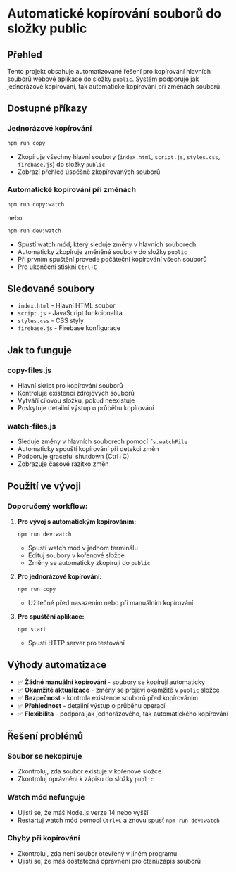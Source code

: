 # Automatické kopírování souborů do složky public

## Přehled
Tento projekt obsahuje automatizované řešení pro kopírování hlavních souborů webové aplikace do složky `public`. Systém podporuje jak jednorázové kopírování, tak automatické kopírování při změnách souborů.

## Dostupné příkazy

### Jednorázové kopírování
```bash
npm run copy
```
- Zkopíruje všechny hlavní soubory (`index.html`, `script.js`, `styles.css`, `firebase.js`) do složky `public`
- Zobrazí přehled úspěšně zkopírovaných souborů

### Automatické kopírování při změnách
```bash
npm run copy:watch
```
nebo
```bash
npm run dev:watch
```
- Spustí watch mód, který sleduje změny v hlavních souborech
- Automaticky zkopíruje změněné soubory do složky `public`
- Při prvním spuštění provede počáteční kopírování všech souborů
- Pro ukončení stiskni `Ctrl+C`

## Sledované soubory
- `index.html` - Hlavní HTML soubor
- `script.js` - JavaScript funkcionalita
- `styles.css` - CSS styly
- `firebase.js` - Firebase konfigurace

## Jak to funguje

### copy-files.js
- Hlavní skript pro kopírování souborů
- Kontroluje existenci zdrojových souborů
- Vytváří cílovou složku, pokud neexistuje
- Poskytuje detailní výstup o průběhu kopírování

### watch-files.js
- Sleduje změny v hlavních souborech pomocí `fs.watchFile`
- Automaticky spouští kopírování při detekci změn
- Podporuje graceful shutdown (Ctrl+C)
- Zobrazuje časové razítko změn

## Použití ve vývoji

### Doporučený workflow:
1. **Pro vývoj s automatickým kopírováním:**
   ```bash
   npm run dev:watch
   ```
   - Spustí watch mód v jednom terminálu
   - Edituj soubory v kořenové složce
   - Změny se automaticky zkopírují do `public`

2. **Pro jednorázové kopírování:**
   ```bash
   npm run copy
   ```
   - Užitečné před nasazením nebo při manuálním kopírování

3. **Pro spuštění aplikace:**
   ```bash
   npm start
   ```
   - Spustí HTTP server pro testování

## Výhody automatizace

- ✅ **Žádné manuální kopírování** - soubory se kopírují automaticky
- ✅ **Okamžité aktualizace** - změny se projeví okamžitě v `public` složce
- ✅ **Bezpečnost** - kontrola existence souborů před kopírováním
- ✅ **Přehlednost** - detailní výstup o průběhu operací
- ✅ **Flexibilita** - podpora jak jednorázového, tak automatického kopírování

## Řešení problémů

### Soubor se nekopíruje
- Zkontroluj, zda soubor existuje v kořenové složce
- Zkontroluj oprávnění k zápisu do složky `public`

### Watch mód nefunguje
- Ujisti se, že máš Node.js verze 14 nebo vyšší
- Restartuj watch mód pomocí `Ctrl+C` a znovu spusť `npm run dev:watch`

### Chyby při kopírování
- Zkontroluj, zda není soubor otevřený v jiném programu
- Ujisti se, že máš dostatečná oprávnění pro čtení/zápis souborů
